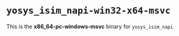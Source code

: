 # `yosys_isim_napi-win32-x64-msvc`

This is the **x86_64-pc-windows-msvc** binary for `yosys_isim_napi`
